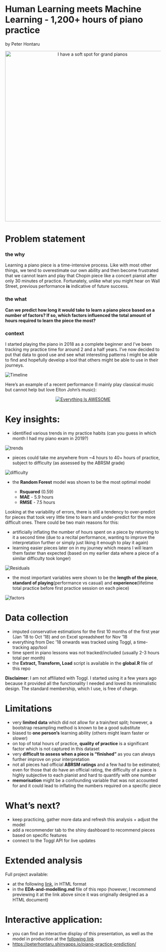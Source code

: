 Human Learning meets Machine Learning - 1,200+ hours of piano practice
================
by Peter Hontaru

<div align="center">

<img src="www/piano.jpg" alt="I have a soft spot for grand pianos" width="550"/>

</div>

# Problem statement

### the why

Learning a piano piece is a time-intensive process. Like with most other
things, we tend to overestimate our own ability and then become
frustrated that we cannot learn and play that Chopin piece like a
concert pianist after only 30 minutes of practice. Fortunately, unlike
what you might hear on Wall Street, previous performance **is**
indicative of future success.

### the what

**Can we predict how long it would take to learn a piano piece based on
a number of factors? If so, which factors influenced the total amount of
hours required to learn the piece the most?**

### context

I started playing the piano in 2018 as a complete beginner and I’ve been
tracking my practice time for around 2 and a half years. I’ve now
decided to put that data to good use and see what interesting patterns I
might be able to find and hopefully develop a tool that others might be
able to use in their journeys.

![Timeline](figs/unnamed-chunk-3-1.png)

Here’s an example of a recent performance (I mainly play classical music
but cannot help but love Elton John’s music):

<div align="center">

[![Everything Is
AWESOME](www/Elton.png)](https://www.youtube.com/embed/eTJiT6TXIcw "Elton John - Your Song")

</div>

# Key insights:

-   identified various trends in my practice habits (can you guess in
    which month I had my piano exam in 2019?)

![trends](figs/unnamed-chunk-5-1.png)

-   pieces could take me anywhere from \~4 hours to 40+ hours of
    practice, subject to difficulty (as assessed by the ABRSM grade)

![difficulty](figs/unnamed-chunk-15-1.png)

-   the **Random Forest** model was shown to be the most optimal model

    -   **Rsquared** (0.59)
    -   **MAE** - 5.9 hours
    -   **RMSE** - 7.5 hours

Looking at the variability of errors, there is still a tendency to
over-predict for pieces that took very little time to learn and
under-predict for the more difficult ones. There could be two main
reasons for this:

-   artificially inflating the number of hours spent on a piece by
    returning to it a second time (due to a recital performance, wanting
    to improve the interpretation further or simply just liking it
    enough to play it again)
-   learning easier pieces later on in my journey which means I will
    learn them faster than expected (based on my earlier data where a
    piece of a similar difficulty took longer)

![Residuals](www/residuals.png)

-   the most important variables were shown to be the **length of the
    piece**, **standard of playing**(performance vs casual) and
    **experience**(lifetime total practice before first practice session
    on each piece)

![factors](figs/factors-1.png)

# Data collection

-   imputed conservative estimations for the first 10 months of the
    first year (Jan ’18 to Oct ’18) and on Excel spreadsheet for Nov ’18
-   everything from Dec ’18 onwards was tracked using Toggl, a
    time-tracking app/tool
-   time spent in piano lessons was not tracked/included (usually 2-3
    hours total per month)
-   the **Extract, Transform, Load** script is available in the
    **global.R** file of this repo

**Disclaimer**: I am not affiliated with Toggl. I started using it a few
years ago because it provided all the functionality I needed and loved
its minimalistic design. The standard membership, which I use, is free
of charge.

# Limitations

-   very **limited data** which did not allow for a train/test split;
    however, a bootstrap resampling method is known to be a good
    substitute
-   biased to **one person’s** learning ability (others might learn
    faster or slower)
-   on top of total hours of practice, **quality of practice** is a
    significant factor which is not captured in this dataset
-   very **difficult to assess when a piece is “finished”** as you can
    always further improve on your interpretation
-   not all pieces had official **ABRSM ratings** and a few had to be
    estimated; even for those that do have an official rating, the
    difficulty of a piece is highly subjective to each pianist and hard
    to quantify with one number
-   **memorisation** might be a confounding variable that was not
    accounted for and it could lead to inflating the numbers required on
    a specific piece

# What’s next?

-   keep practicing, gather more data and refresh this analysis + adjust
    the model
-   add a recommender tab to the shiny dashboard to recommend pieces
    based on specific features
-   connect to the Toggl API for live updates

# Extended analysis

Full project available:

-   at the following
    [link](https://htmlpreview.github.io/?https://github.com/peterhontaru/Piano-Practice-Prediction/blob/master/EDA-and-modelling.html),
    in HTML format
-   in the **EDA-and-modelling.md** file of this repo (however, I
    recommend previewing it at the link above since it was originally
    designed as a HTML document)

# Interactive application:

-   you can find an interactive display of this presentation, as well as
    the model in production at the [following
    link](https://peterhontaru.shinyapps.io/piano-practice-prediction/)
-   <https://peterhontaru.shinyapps.io/piano-practice-prediction/>
